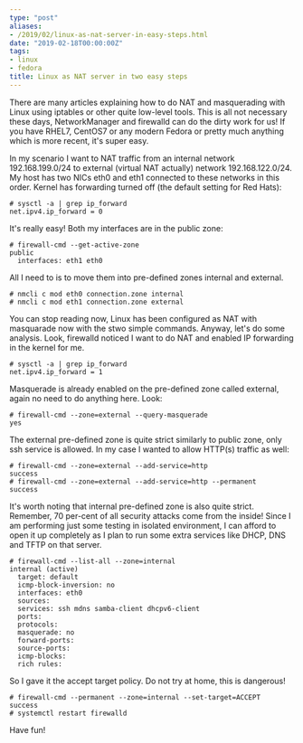 ```yaml
---
type: "post"
aliases:
- /2019/02/linux-as-nat-server-in-easy-steps.html
date: "2019-02-18T00:00:00Z"
tags:
- linux
- fedora
title: Linux as NAT server in two easy steps
---
```


There are many articles explaining how to do NAT and masquerading with Linux
using iptables or other quite low-level tools. This is all not necessary these
days, NetworkManager and firewalld can do the dirty work for us! If you have
RHEL7, CentOS7 or any modern Fedora or pretty much anything which is more
recent, it's super easy.

In my scenario I want to NAT traffic from an internal network 192.168.199.0/24
to external (virtual NAT actually) network 192.168.122.0/24. My host has two
NICs eth0 and eth1 connected to these networks in this order. Kernel has
forwarding turned off (the default setting for Red Hats):

    # sysctl -a | grep ip_forward
    net.ipv4.ip_forward = 0

It's really easy! Both my interfaces are in the public zone:

    # firewall-cmd --get-active-zone
    public
      interfaces: eth1 eth0

All I need to is to move them into pre-defined zones internal and external.

    # nmcli c mod eth0 connection.zone internal
    # nmcli c mod eth1 connection.zone external

You can stop reading now, Linux has been configured as NAT with masquarade now
with the stwo simple commands. Anyway, let's do some analysis. Look, firewalld
noticed I want to do NAT and enabled IP forwarding in the kernel for me.

    # sysctl -a | grep ip_forward
    net.ipv4.ip_forward = 1

Masquerade is already enabled on the pre-defined zone called external, again no
need to do anything here. Look:

    # firewall-cmd --zone=external --query-masquerade
    yes

The external pre-defined zone is quite strict similarly to public zone, only
ssh service is allowed. In my case I wanted to allow HTTP(s) traffic as well:

    # firewall-cmd --zone=external --add-service=http
    success
    # firewall-cmd --zone=external --add-service=http --permanent
    success

It's worth noting that internal pre-defined zone is also quite strict.
Remember, 70 per-cent of all security attacks come from the inside! Since I am
performing just some testing in isolated environment, I can afford to open it
up completely as I plan to run some extra services like DHCP, DNS and TFTP on
that server.

    # firewall-cmd --list-all --zone=internal
    internal (active)
      target: default
      icmp-block-inversion: no
      interfaces: eth0
      sources:
      services: ssh mdns samba-client dhcpv6-client
      ports:
      protocols:
      masquerade: no
      forward-ports:
      source-ports:
      icmp-blocks:
      rich rules:

So I gave it the accept target policy. Do not try at home, this is dangerous!

    # firewall-cmd --permanent --zone=internal --set-target=ACCEPT
    success
    # systemctl restart firewalld

Have fun!

